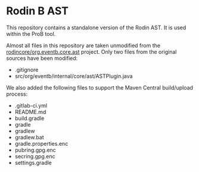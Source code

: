 # Rodin B AST

This repository contains a standalone version of the Rodin AST. It is used within the ProB tool.

Almost all files in this repository are taken unmodified from the [rodincore/org.eventb.core.ast](https://sourceforge.net/p/rodin-b-sharp/rodincore/ci/master/tree/org.eventb.core.ast/) project.
Only two files from the original sources have been modified:

* .gitignore
* src/org/eventb/internal/core/ast/ASTPlugin.java

We also added the following files to support the Maven Central build/upload process:

* .gitlab-ci.yml
* README.md
* build.gradle
* gradle
* gradlew
* gradlew.bat
* gradle.properties.enc
* pubring.gpg.enc
* secring.gpg.enc
* settings.gradle
